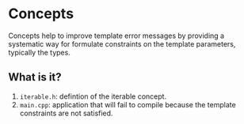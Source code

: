 # Concepts

Concepts help to improve template error messages by providing a systematic
way for formulate constraints on the template parameters, typically the
types.


## What is it?

1. `iterable.h`: defintion of the iterable concept.
1. `main.cpp`: application that will fail to compile because the template
   constraints are not satisfied.

